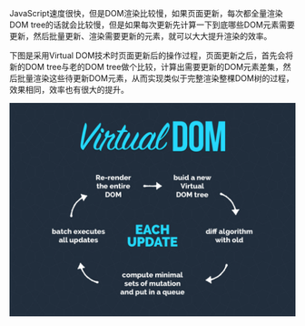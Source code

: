 JavaScript速度很快，但是DOM渲染比较慢，如果页面更新，每次都全量渲染DOM tree的话就会比较慢，但是如果每次更新先计算一下到底哪些DOM元素需要更新，然后批量更新、渲染需要更新的元素，就可以大大提升渲染的效率。

下图是采用Virtual DOM技术时页面更新后的操作过程，页面更新之后，首先会将新的DOM tree与老的DOM tree做个比较，计算出需要更新的DOM元素差集，然后批量渲染这些待更新DOM元素，从而实现类似于完整渲染整棵DOM树的过程，效果相同，效率也有很大的提升。

![virtual-dom](assets/virtual-dom.png)